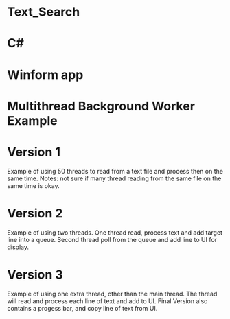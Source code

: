 # Text_Search
# C#
# Winform app

# Multithread Background Worker Example

# Version 1
Example of using 50 threads to read from a text file and process then on the same time.
Notes: not sure if many thread reading from the same file on the same time is okay.

# Version 2
Example of using two threads. One thread read, process text and add target line into a queue. Second thread poll from the queue and add line to UI for display.

# Version 3
Example of using one extra thread, other than the main thread. The thread will read and process each line of text and add to UI. Final Version also contains a progess bar, and copy line of text from UI.

